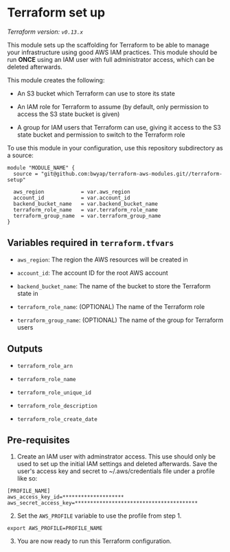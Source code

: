 # Terraform set up

_Terraform version: `v0.13.x`_

This module sets up the scaffolding for Terraform to be able to manage your infrastructure using good AWS IAM practices. This module should be run **ONCE** using an IAM user with full administrator access, which can be deleted afterwards.

This module creates the following:

- An S3 bucket which Terraform can use to store its state

- An IAM role for Terraform to assume (by default, only permission to access the S3 state bucket is given)

- A group for IAM users that Terraform can use, giving it access to the S3 state bucket and permission to switch to the Terraform role

To use this module in your configuration, use this repository subdirectory as a source:

```hcl
module "MODULE_NAME" {
  source = "git@github.com:bwyap/terraform-aws-modules.git//terraform-setup"

  aws_region            = var.aws_region
  account_id            = var.account_id
  backend_bucket_name   = var.backend_bucket_name
  terraform_role_name   = var.terraform_role_name
  terraform_group_name  = var.terraform_group_name
}
```

## Variables required in `terraform.tfvars`

- `aws_region`: The region the AWS resources will be created in

- `account_id`: The account ID for the root AWS account

- `backend_bucket_name`: The name of the bucket to store the Terraform state in

- `terraform_role_name`: (OPTIONAL) The name of the Terraform role

- `terraform_group_name`: (OPTIONAL) The name of the group for Terraform users

## Outputs

- `terraform_role_arn`

- `terraform_role_name`

- `terraform_role_unique_id`

- `terraform_role_description`

- `terraform_role_create_date`

## Pre-requisites

1. Create an IAM user with adminstrator access.
   This use should only be used to set up the initial IAM settings and deleted afterwards.
   Save the user's access key and secret to ~/.aws/credentials file under a profile like so:

```
[PROFILE_NAME]
aws_access_key_id=********************
aws_secret_access_key=****************************************
```

2. Set the `AWS_PROFILE` variable to use the profile from step 1.

```
export AWS_PROFILE=PROFILE_NAME
```

3. You are now ready to run this Terraform configuration.
